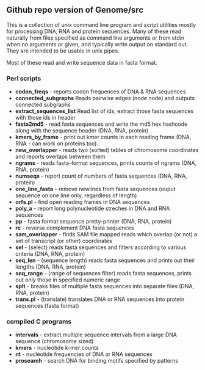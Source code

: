 
## Github repo version of Genome/src 

This is a collection of unix command line program and script utilities mostly for processing DNA, RNA and protein sequences.  Many of these read naturally from files specified as command line arguments or from stdin when no arguments or given, and typically write output on standard out.   They are intended to be usable in unix pipes.   

Most of these read and write sequence data in fasta format.

### Perl scripts

* **codon_freqs** - reports codon frequences of DNA & RNA sequences
* **connected_subgraphs** Reads pairwise edges (node node) and outputs connected subgraphs
* **extract_sequences_list** Read list of ids, extract those fasta sequences with those ids in header
* **fasta2md5** - read fasta sequences and write the md5 hex hashcode along with the sequence header (DNA, RNA, protein)
* **kmers_by_frame** - print out kmer counts in each reading frame (DNA, RNA - can work on proteins too).
* **new_overlapper** - reads two (sorted) tables of chromosome coordinates and reports overlaps between them
* **ngrams** - reads fasta-format sequences, prints counts of ngrams (DNA, RNA, protein)
* **numseqs** - report count of numbers of fasta sequences (DNA, RNA, protein)
* **one_line_fasta** - remove newlines from fasta sequences (ouput sequence on one line only, regardless of length)
* **orfs.pl** - find open reading frames in DNA sequences
* **poly_a** - report long polynucleotide streches in DNA and RNA sequences
* **pp** - fasta format sequence pretty-printer (DNA, RNA, protein)
* **rc** - reverse complement DNA fasta sequences
* **sam_overlapper** - finds SAM file mapped reads which overlap (or not) a set of transcript (or other) coordinates
* **sel**   - (select) reads fasta sequences and filters according to various criteria (DNA, RNA, protein)
* **seq_len** - (sequence length) reads fasta sequences and prints out their lengths (DNA, RNA, protein)
* **seq_range** - (range of sequences filter) reads fasta sequences, prints out only those in specified numeric range  
* **splt** - breaks files of multiple fasta sequences into separate files (DNA, RNA, protein)
* **trans.pl** - (translate) translates DNA or RNA sequences into protein sequences (fasta format)

### compiled C programs

* **intervals** - extract multiple sequence intervals from a large DNA sequence (chromosome sized)
* **kmers** - nucleotide k-mer counts
* **nt** - nucleotide frequencies of DNA or RNA sequences
* **prosearch** - search DNA for binding motifs specified by patterns
